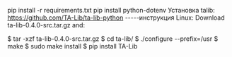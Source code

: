 pip install -r requirements.txt
pip install python-dotenv
Установка talib:
https://github.com/TA-Lib/ta-lib-python -----инструкция
Linux:
Download ta-lib-0.4.0-src.tar.gz and:

$ tar -xzf ta-lib-0.4.0-src.tar.gz
$ cd ta-lib/
$ ./configure --prefix=/usr
$ make
$ sudo make install
$ pip install TA-Lib